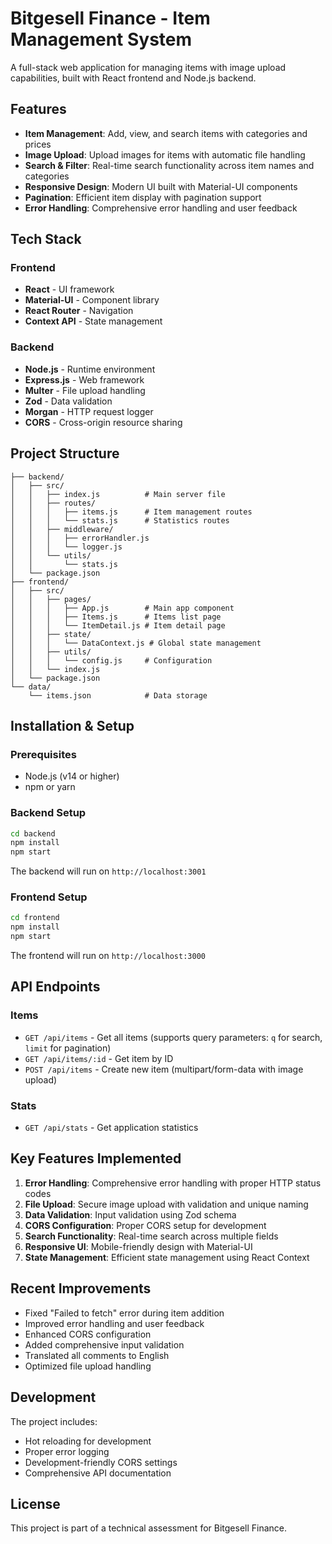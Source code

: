 # Bitgesell Finance - Item Management System

A full-stack web application for managing items with image upload capabilities, built with React frontend and Node.js backend.

## Features

- **Item Management**: Add, view, and search items with categories and prices
- **Image Upload**: Upload images for items with automatic file handling
- **Search & Filter**: Real-time search functionality across item names and categories
- **Responsive Design**: Modern UI built with Material-UI components
- **Pagination**: Efficient item display with pagination support
- **Error Handling**: Comprehensive error handling and user feedback

## Tech Stack

### Frontend
- **React** - UI framework
- **Material-UI** - Component library
- **React Router** - Navigation
- **Context API** - State management

### Backend
- **Node.js** - Runtime environment
- **Express.js** - Web framework
- **Multer** - File upload handling
- **Zod** - Data validation
- **Morgan** - HTTP request logger
- **CORS** - Cross-origin resource sharing

## Project Structure

```
├── backend/
│   ├── src/
│   │   ├── index.js          # Main server file
│   │   ├── routes/
│   │   │   ├── items.js      # Item management routes
│   │   │   └── stats.js      # Statistics routes
│   │   ├── middleware/
│   │   │   ├── errorHandler.js
│   │   │   └── logger.js
│   │   └── utils/
│   │       └── stats.js
│   └── package.json
├── frontend/
│   ├── src/
│   │   ├── pages/
│   │   │   ├── App.js        # Main app component
│   │   │   ├── Items.js      # Items list page
│   │   │   └── ItemDetail.js # Item detail page
│   │   ├── state/
│   │   │   └── DataContext.js # Global state management
│   │   ├── utils/
│   │   │   └── config.js     # Configuration
│   │   └── index.js
│   └── package.json
└── data/
    └── items.json            # Data storage
```

## Installation & Setup

### Prerequisites
- Node.js (v14 or higher)
- npm or yarn

### Backend Setup
```bash
cd backend
npm install
npm start
```

The backend will run on `http://localhost:3001`

### Frontend Setup
```bash
cd frontend
npm install
npm start
```

The frontend will run on `http://localhost:3000`

## API Endpoints

### Items
- `GET /api/items` - Get all items (supports query parameters: `q` for search, `limit` for pagination)
- `GET /api/items/:id` - Get item by ID
- `POST /api/items` - Create new item (multipart/form-data with image upload)

### Stats
- `GET /api/stats` - Get application statistics

## Key Features Implemented

1. **Error Handling**: Comprehensive error handling with proper HTTP status codes
2. **File Upload**: Secure image upload with validation and unique naming
3. **Data Validation**: Input validation using Zod schema
4. **CORS Configuration**: Proper CORS setup for development
5. **Search Functionality**: Real-time search across multiple fields
6. **Responsive UI**: Mobile-friendly design with Material-UI
7. **State Management**: Efficient state management using React Context

## Recent Improvements

- Fixed "Failed to fetch" error during item addition
- Improved error handling and user feedback
- Enhanced CORS configuration
- Added comprehensive input validation
- Translated all comments to English
- Optimized file upload handling

## Development

The project includes:
- Hot reloading for development
- Proper error logging
- Development-friendly CORS settings
- Comprehensive API documentation

## License

This project is part of a technical assessment for Bitgesell Finance.